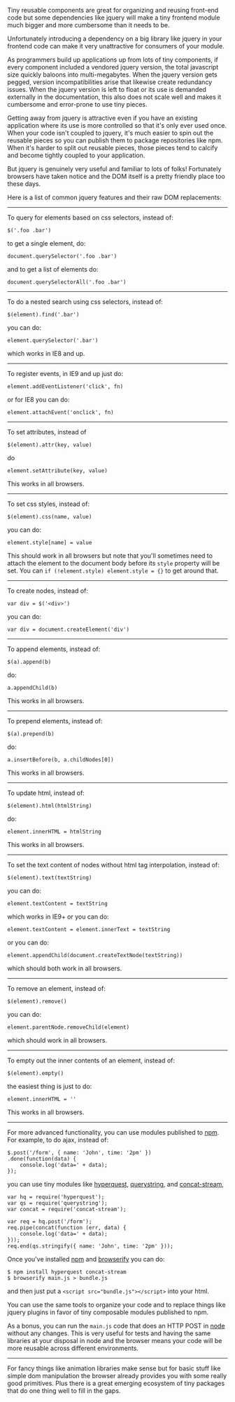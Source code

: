 Tiny reusable components are great for organizing and reusing front-end code but
some dependencies like jquery will make a tiny frontend module much bigger and
more cumbersome than it needs to be.

Unfortunately introducing a dependency on a big library like jquery in your
frontend code can make it very unattractive for consumers of your module.

As programmers build up applications up from lots of tiny components, if every
component included a vendored jquery version, the total javascript size quickly
baloons into multi-megabytes. When the jquery version gets pegged, version
incompatibilities arise that likewise create redundancy issues. When the jquery
version is left to float or its use is demanded externally in the documentation,
this also does not scale well and makes it cumbersome and error-prone to use
tiny pieces.

Getting away from jquery is attractive even if you have an existing application
where its use is more controlled so that it's only ever used once. When your
code isn't coupled to jquery, it's much easier to spin out the reusable pieces
so you can publish them to package repositories like npm. When it's harder to
split out reusable pieces, those pieces tend to calcify and become tightly
coupled to your application.

But jquery is genuinely very useful and familiar to lots of folks! Fortunately
browsers have taken notice and the DOM itself is a pretty friendly place too
these days.

Here is a list of common jquery features and their raw DOM replacements:

---

To query for elements based on css selectors, instead of:

    $('.foo .bar')

to get a single element, do:

    document.querySelector('.foo .bar')

and to get a list of elements do:

    document.querySelectorAll('.foo .bar')

---

To do a nested search using css selectors, instead of:

    $(element).find('.bar')

you can do:

    element.querySelector('.bar')

which works in IE8 and up.

---

To register events, in IE9 and up just do:

    element.addEventListener('click', fn)

or for IE8 you can do:

    element.attachEvent('onclick', fn)

---

To set attributes, instead of

    $(element).attr(key, value)

do

    element.setAttribute(key, value)

This works in all browsers.

---

To set css styles, instead of:

    $(element).css(name, value)

you can do:

    element.style[name] = value

This should work in all browsers but note that you'll sometimes need to attach the element to the document body before its `style` property will be set. You can `if (!element.style) element.style = {}` to get around that.

---

To create nodes, instead of:

    var div = $('<div>')

you can do:

    var div = document.createElement('div')

---

To append elements, instead of:

    $(a).append(b)

do:

    a.appendChild(b)

This works in all browsers.

---

To prepend elements, instead of:

    $(a).prepend(b)

do:

    a.insertBefore(b, a.childNodes[0])

This works in all browsers.

---

To update html, instead of:


    $(element).html(htmlString)

do:

    element.innerHTML = htmlString

This works in all browsers.

---

To set the text content of nodes without html tag interpolation, instead of:

    $(element).text(textString)

you can do:

    element.textContent = textString

which works in IE9+ or you can do:

    element.textContent = element.innerText = textString

or you can do:

    element.appendChild(document.createTextNode(textString))

which should both work in all browsers.

---

To remove an element, instead of:

    $(element).remove()

you can do:

    element.parentNode.removeChild(element)

which should work in all browsers.

---

To empty out the inner contents of an element, instead of:

    $(element).empty()

the easiest thing is just to do:

    element.innerHTML = ''

This works in all browsers.

---

For more advanced functionality, you can use modules published to
[npm](https://npmjs.org). For example, to do ajax, instead of:

    $.post('/form', { name: 'John', time: '2pm' })
    .done(function(data) {
        console.log('data=' + data);
    });

you can use tiny modules like
[hyperquest](https://npmjs.org/package/hyperquest),
[querystring](http://nodejs.org/docs/latest/api/querystring.html),
and [concat-stream](https://npmjs.org/package/concat-stream),

    var hq = require('hyperquest');
    var qs = require('querystring');
    var concat = require('concat-stream');
    
    var req = hq.post('/form');
    req.pipe(concat(function (err, data) {
        console.log('data=' + data);
    }));
    req.end(qs.stringify({ name: 'John', time: '2pm' }));

Once you've installed [npm](https://npmjs.org) and
[browserify](https://browserify.org) you can do:

    $ npm install hyperquest concat-stream
    $ browserify main.js > bundle.js

and then just put a `<script src="bundle.js"></script>` into your html.

You can use the same tools to organize your code and to replace things like
jquery plugins in favor of tiny composable modules published to npm.

As a bonus, you can run the `main.js` code that does an HTTP POST in
[node](http://nodejs.org) without any changes. This is very useful for tests and
having the same libraries at your disposal in node and the browser means your
code will be more reusable across different environments.

---

For fancy things like animation libraries make sense but for basic stuff like
simple dom manipulation the browser already provides you with some really good
primitives. Plus there is a great emerging ecosystem of tiny packages that do
one thing well to fill in the gaps.
